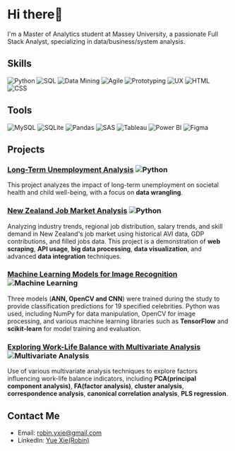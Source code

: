 # Hi there👋

I'm a Master of Analytics student at Massey University, a passionate Full Stack Analyst, specializing in data/business/system analysis. 

## Skills

![Python](https://img.shields.io/badge/Python-3776AB?style=flat-square&logo=python&logoColor=white)
![SQL](https://img.shields.io/badge/SQL-4479A1?style=flat-square&logo=postgresql&logoColor=white)
![Data Mining](https://img.shields.io/badge/Data%20Mining-FF6F00?style=flat-square&logo=dataiku&logoColor=white)
![Agile](https://img.shields.io/badge/Agile-61DAFB?style=flat-square&logo=agile&logoColor=white)
![Prototyping](https://img.shields.io/badge/Prototyping-FFB6C1?style=flat-square&logo=figma&logoColor=white)
![UX](https://img.shields.io/badge/UX-FF69B4?style=flat-square&logo=ux&logoColor=white)
![HTML](https://img.shields.io/badge/HTML-E34F26?style=flat-square&logo=html5&logoColor=white)
![CSS](https://img.shields.io/badge/CSS-1572B6?style=flat-square&logo=css3&logoColor=white)

## Tools

![MySQL](https://img.shields.io/badge/MySQL-4479A1?style=flat-square&logo=mysql&logoColor=white)
![SQLite](https://img.shields.io/badge/SQLite-003B57?style=flat-square&logo=sqlite&logoColor=white)
![Pandas](https://img.shields.io/badge/Pandas-150458?style=flat-square&logo=pandas&logoColor=white)
![SAS](https://img.shields.io/badge/SAS-0076A8?style=flat-square&logo=sas&logoColor=white)
![Tableau](https://img.shields.io/badge/Tableau-E97627?style=flat-square&logo=tableau&logoColor=white)
![Power BI](https://img.shields.io/badge/PowerBI-F2C811?style=flat-square&logo=powerbi&logoColor=black)
![Figma](https://img.shields.io/badge/Figma-F24E1E?style=flat-square&logo=figma&logoColor=white)


## Projects
### [Long-Term Unemployment Analysis](https://strostro.github.io/portfolio/Python/Long-Term%20Unemployment%20Analysis.html) ![Python](https://img.shields.io/badge/Python-3776AB?style=flat-square&logo=python&logoColor=white)
This project analyzes the impact of long-term unemployment on societal health and child well-being, with a focus on **data wrangling**.

### [New Zealand Job Market Analysis](https://strostro.github.io/portfolio/Python/NZ-Job-Landscape.html) ![Python](https://img.shields.io/badge/Python-3776AB?style=flat-square&logo=python&logoColor=white)
Analyzing industry trends, regional job distribution, salary trends, and skill demand in New Zealand's job market using historical AVI data, GDP contributions, and filled jobs data.
This project is a demonstration of **web scraping**, **API usage**, **big data processing**, **data visualization**, and advanced **data integration** techniques.

### [Machine Learning Models for Image Recognition](https://strostro.github.io/portfolio/DataMining/Celebrity%20Classification.htm) ![Machine Learning](https://img.shields.io/badge/Machine%20Learning-FF6F00?style=flat-square&logo=tensorflow&logoColor=white)
Three models (**ANN, OpenCV and CNN**) were trained during the study to provide classification predictions for 19 specified celebrities. Python was used, including NumPy for data manipulation, OpenCV for image processing, and various machine learning libraries such as **TensorFlow** and **scikit-learn** for model training and evaluation.

### [Exploring Work-Life Balance with Multivariate Analysis](https://strostro.github.io/portfolio/Multivariate%20Analysis/MultivariateAnalysis.htm) ![Multivariate Analysis](https://img.shields.io/badge/Multivariate%20Analysis-4CAF50?style=flat-square&logo=dataiku&logoColor=white)
Use of various multivariate analysis techniques to explore factors influencing work-life balance indicators, including **PCA(principal component analysis)**, **FA(factor analysis)**, **cluster analysis**, **correspondence analysis**, **canonical correlation analysis**, **PLS regression**.


## Contact Me

- Email: <a href="mailto:robin.yxie@gmail.com" target="_blank">robin.yxie@gmail.com</a>
- LinkedIn: <a href="https://www.linkedin.com/in/yue-xie-77377b2ba/" target="_blank">Yue Xie(Robin)</a>



